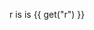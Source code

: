 <v-slider set="r" step="20" />

r is is {{ get("r") }}

<v-scene mode="pdf">
  <v-square
    r="10"
    position="20 20"
  />
</v-scene>
